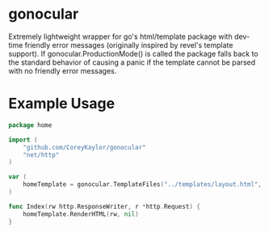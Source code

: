 gonocular
=========

Extremely lightweight wrapper for go's html/template package with dev-time friendly error messages (originally inspired by revel's template support). If gonocular.ProductionMode() is called the package falls back to the standard behavior of causing a panic if the template cannot be parsed with no friendly error messages.

Example Usage
============

~~~ go
package home

import (
	"github.com/CoreyKaylor/gonocular"
	"net/http"
)

var (
	homeTemplate = gonocular.TemplateFiles("../templates/layout.html", "index.html").Template()
)

func Index(rw http.ResponseWriter, r *http.Request) {
	homeTemplate.RenderHTML(rw, nil)
}
~~~
